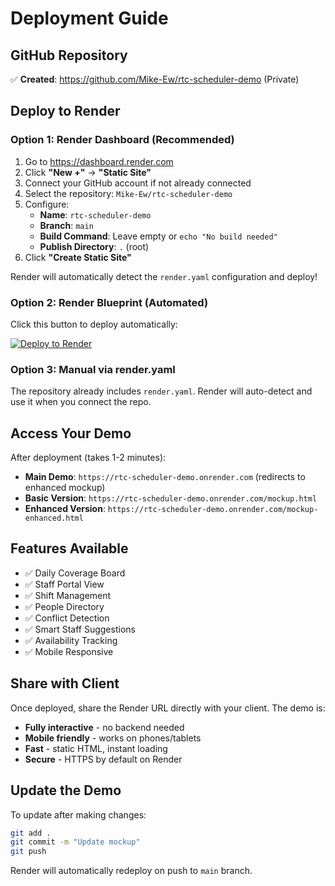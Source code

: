 # Deployment Guide

## GitHub Repository
✅ **Created**: https://github.com/Mike-Ew/rtc-scheduler-demo (Private)

## Deploy to Render

### Option 1: Render Dashboard (Recommended)

1. Go to https://dashboard.render.com
2. Click **"New +"** → **"Static Site"**
3. Connect your GitHub account if not already connected
4. Select the repository: `Mike-Ew/rtc-scheduler-demo`
5. Configure:
   - **Name**: `rtc-scheduler-demo`
   - **Branch**: `main`
   - **Build Command**: Leave empty or `echo "No build needed"`
   - **Publish Directory**: `.` (root)
6. Click **"Create Static Site"**

Render will automatically detect the `render.yaml` configuration and deploy!

### Option 2: Render Blueprint (Automated)

Click this button to deploy automatically:

[![Deploy to Render](https://render.com/images/deploy-to-render-button.svg)](https://render.com/deploy?repo=https://github.com/Mike-Ew/rtc-scheduler-demo)

### Option 3: Manual via render.yaml

The repository already includes `render.yaml`. Render will auto-detect and use it when you connect the repo.

## Access Your Demo

After deployment (takes 1-2 minutes):
- **Main Demo**: `https://rtc-scheduler-demo.onrender.com` (redirects to enhanced mockup)
- **Basic Version**: `https://rtc-scheduler-demo.onrender.com/mockup.html`
- **Enhanced Version**: `https://rtc-scheduler-demo.onrender.com/mockup-enhanced.html`

## Features Available

- ✅ Daily Coverage Board
- ✅ Staff Portal View
- ✅ Shift Management
- ✅ People Directory
- ✅ Conflict Detection
- ✅ Smart Staff Suggestions
- ✅ Availability Tracking
- ✅ Mobile Responsive

## Share with Client

Once deployed, share the Render URL directly with your client. The demo is:
- **Fully interactive** - no backend needed
- **Mobile friendly** - works on phones/tablets
- **Fast** - static HTML, instant loading
- **Secure** - HTTPS by default on Render

## Update the Demo

To update after making changes:
```bash
git add .
git commit -m "Update mockup"
git push
```

Render will automatically redeploy on push to `main` branch.
